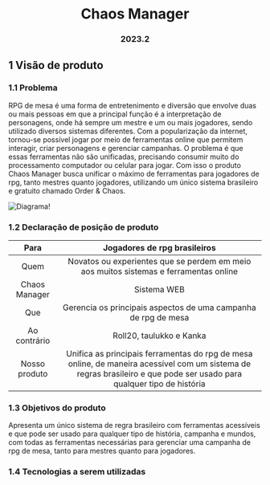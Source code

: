 <h1 align="center"> Chaos Manager </h1>
<h3 align="center"> 2023.2 </h3>

## 1 Visão de produto
### 1.1 Problema
RPG de mesa é uma forma de entretenimento e diversão que envolve duas ou mais pessoas em que a principal função é a interpretação de personagens, onde há sempre um mestre e um ou mais jogadores, sendo utilizado diversos sistemas diferentes. Com a popularização da internet, tornou-se possível jogar por meio de ferramentas online que permitem interagir, criar personagens e gerenciar campanhas. O problema é que essas ferramentas não são unificadas, precisando consumir muito do processamento computador ou celular para jogar. Com isso o produto Chaos Manager busca unificar o máximo de ferramentas para jogadores de rpg, tanto mestres quanto jogadores, utilizando um único sistema brasileiro e gratuito chamado Order & Chaos.

![Diagrama!](/assets/diagrama.png "Diagrama")

### 1.2 Declaração de posição de produto

|      Para     |                                                 Jogadores de rpg brasileiros                                                |
|:-------------:|:---------------------------------------------------------------------------------------------------------------------------:|
|      Quem     |                    Novatos ou experientes que se perdem em meio aos muitos sistemas e ferramentas online                    |
| Chaos Manager |                                                         Sistema WEB                                                         |
|      Que      |                                Gerencia os principais aspectos de uma campanha de rpg de mesa                               |
|  Ao contrário |                                                   Roll20, taulukko e Kanka                                                  |
| Nosso produto | Unifica as principais ferramentas do rpg de mesa online, de maneira acessível com um sistema de regras brasileiro e que pode ser usado para qualquer tipo de história |

### 1.3 Objetivos do produto
Apresenta um único sistema de regra brasileiro com ferramentas acessíveis e que pode ser usado para qualquer tipo de história, campanha e mundos, com todas as ferramentas necessárias para gerenciar uma campanha de rpg de mesa, tanto para mestres quanto para jogadores.

### 1.4 Tecnologias a serem utilizadas

